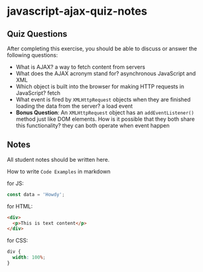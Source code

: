 # javascript-ajax-quiz-notes

## Quiz Questions

After completing this exercise, you should be able to discuss or answer the following questions:

- What is AJAX?
  a way to fetch content from servers
- What does the AJAX acronym stand for?
  asynchronous JavaScript and XML
- Which object is built into the browser for making HTTP requests in JavaScript?
  fetch
- What event is fired by `XMLHttpRequest` objects when they are finished loading the data from the server?
  a load event
- **Bonus Question**: An `XMLHttpRequest` object has an `addEventListener()` method just like DOM elements. How is it possible that they both share this functionality?
  they can both operate when event happen

## Notes

All student notes should be written here.

How to write `Code Examples` in markdown

for JS:

```javascript
const data = 'Howdy';
```

for HTML:

```html
<div>
  <p>This is text content</p>
</div>
```

for CSS:

```css
div {
  width: 100%;
}
```
